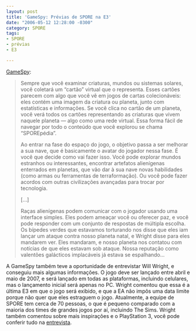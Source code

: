 ```yaml
---
layout: post
title: 'GameSpy: Prévias de SPORE na E3'
date: "2006-05-12 12:28:00 -0300"
category: SPORE
tags:
- SPORE
- prévias
- E3

---
```


[GameSpy](http://pc.gamespy.com/pc/spore/707514.html):

> Sempre que você examinar criaturas, mundos ou sistemas solares, você coletará um “cartão” virtual que o representa. Esses cartões parecem com algo que você vê em jogos de cartas colecionáveis: eles contém uma imagem da criatura ou planeta, junto com estatísticas e informações. Se você clica no cartão de um planeta, você verá todos os cartões representando as criaturas que vivem naquele planeta — algo como uma rede virtual. Essa forma fácil de navegar por todo o conteúdo que você explorou se chama “SPOREpédia”.
>
> Ao entrar na fase do espaço do jogo, o objetivo passa a ser melhorar a sua nave, que é basicamente o avatar do jogador nessa fase. É você que decide como vai fazer isso. Você pode explorar mundos estranhos ou interessantes, encontrar artefatos alienígenas enterrados em planetas, que vão dar à sua nave novas habilidades (como armas ou ferramentas de terraformação). Ou você pode fazer acordos com outras civilizações avançadas para trocar por tecnologia.
>
> […]
>
> Raças alienígenas podem comunicar com o jogador usando uma interface simples. Eles podem ameaçar você ou oferecer paz, e você pode responder com um conjunto de respostas de múltipla escolha. Os bípedes verdes que estavamos torturando nos disse que eles iam lançar um ataque contra nosso planeta natal, e Wright disse para eles mandarem ver. Eles mandaram, e nosso planeta nos contatou com notícias de que eles estavam sob ataque. Nossa reputação como valentões galácticos implacáveis já estava se espalhando…

A GameSpy também teve a oportunidade de entrevistar Will Wright, e conseguiu mais algumas informações. O jogo deve ser lançado entre abril e maio de 2007, e será lançado em todas as plataformas, incluindo celulares, mas o lançamento inicial será apenas no PC. Wright comentou que essa é a última E3 em que o jogo será exibido, e que a EA não impôs uma data limite porque não quer que eles estraguem o jogo. Atualmente, a equipe de SPORE tem cerca de 70 pessoas, o que é pequeno comparado com a maioria dos times de grandes jogos por aí, incluindo The Sims. Wright também comentou sobre mais inspirações e o PlayStation 3, você pode conferir tudo na [entrevista](http://pc.gamespy.com/pc/spore/707976p1.html).